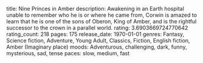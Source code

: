 title: Nine Princes in Amber
description: Awakening in an Earth hospital unable to remember who he is or where he came from, Corwin is amazed to learn that he is one of the sons of Oberon, King of Amber, and is the rightful successor to the crown in a parallel world.
rating: 3.6903669724770642
rating_count: 218
pages: 175
release_date: 1970-01-01
genres: Fantasy, Science fiction, Adventure, Young Adult, Classics, Fiction, English fiction, Amber (Imaginary place)
moods: Adventurous, challenging, dark, funny, mysterious, sad, tense
paces: slow, medium, fast